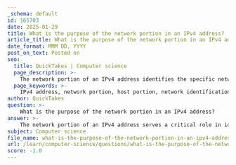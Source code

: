 ```yaml
---
_schema: default
id: 165703
date: 2025-01-29
title: What is the purpose of the network portion in an IPv4 address?
article_title: What is the purpose of the network portion in an IPv4 address?
date_format: MMM DD, YYYY
post_on_text: Posted on
seo:
  title: QuickTakes | Computer science
  page_description: >-
    The network portion of an IPv4 address identifies the specific network segment that a device belongs to, facilitating routing, enabling subnetting, and allowing for efficient IP address management.
  page_keywords: >-
    IPv4 address, network portion, host portion, network identification, routing, subnetting, IP address management, subnet mask, data packets
author: QuickTakes
question: >-
    What is the purpose of the network portion in an IPv4 address?
answer: >-
    The network portion of an IPv4 address serves a critical role in identifying the specific network to which a device belongs. An IPv4 address is a 32-bit identifier, typically represented in dotted decimal format (e.g., 192.168.10.1), and is divided into two main parts: the network portion and the host portion.\n\n### Purpose of the Network Portion\n\n1. **Network Identification**: The network portion of the IPv4 address specifies the network segment that the device is part of. This allows routers and switches to determine the correct path for data packets to reach their destination network.\n\n2. **Routing**: When data packets are transmitted over the internet or any IP-based network, routers use the network portion of the IP address to make forwarding decisions. They look at the network portion to determine if the destination IP address is within the same network or if it needs to be routed to another network.\n\n3. **Subnetting**: The network portion is also essential for subnetting, which is the practice of dividing a larger network into smaller, manageable sub-networks (subnets). This is achieved using a subnet mask, which defines how many bits of the IP address are used for the network portion versus the host portion. For example, in the IP address 10.20.30.40 with a subnet mask of 255.255.240.0 (or /20), the first 20 bits represent the network portion, while the remaining 12 bits represent the host portion.\n\n4. **Efficient IP Address Management**: By clearly defining the network portion, organizations can efficiently manage their IP address space, ensuring that devices within the same network can communicate effectively while also allowing for the organization of devices across different networks.\n\n### Example\n\nFor instance, consider the IPv4 address 10.20.30.40 with a subnet mask of 255.255.240.0. In binary, this can be represented as:\n\n- IPv4 Address: `00001010.00010100.00011110.00101000`\n- Subnet Mask: `11111111.11111111.11110000.00000000`\n\nIn this example, the first 20 bits (the network portion) identify the specific network, while the last 12 bits (the host portion) identify the specific device within that network.\n\nIn summary, the network portion of an IPv4 address is crucial for identifying the network segment, facilitating routing, enabling subnetting, and managing IP addresses efficiently.
subject: Computer science
file_name: what-is-the-purpose-of-the-network-portion-in-an-ipv4-address.md
url: /learn/computer-science/questions/what-is-the-purpose-of-the-network-portion-in-an-ipv4-address
score: -1.0
---
```


&nbsp;
